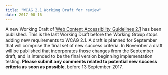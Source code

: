 ```yaml
---
title: "WCAG 2.1 Working Draft for review"
date: 2017-08-16
---
```

<p>A new Working Draft of <a href="https://www.w3.org/TR/WCAG21/">Web Content Accessibility Guidelines 2.1</a> has been published. This is the last Working Draft before the Working Group stops adding new requirements to WCAG 2.1. A draft is planned for September that will comprise the final set of new success criteria. In November a draft will be published that incorporates those changes from the September draft, and is intended to be the final version beginning implementation testing. <strong>Please submit any comments related to potential new success criteria as soon as possible</strong>, before 13 September 2017.</p>